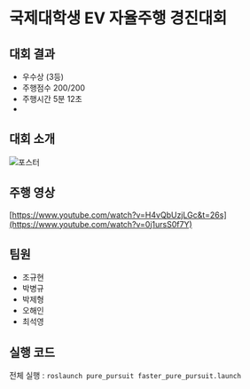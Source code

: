 # 국제대학생  EV 자율주행 경진대회

## 대회 결과

- 우수상 (3등)
- 주행점수 200/200
- 주행시간 5분 12초
- 
## 대회 소개

![포스터](https://user-images.githubusercontent.com/39543006/238260322-1ac3730b-d23c-45dd-9149-8efeb9e6c975.png)

## 주행 영상

[https://www.youtube.com/watch?v=H4vQbUzjLGc&t=26s](https://www.youtube.com/watch?v=0j1ursS0f7Y)


## 팀원 

- 조규현
- 박병규
- 박제형
- 오해인
- 최석영

## 실행 코드

전체 실행 : `roslaunch pure_pursuit faster_pure_pursuit.launch`



